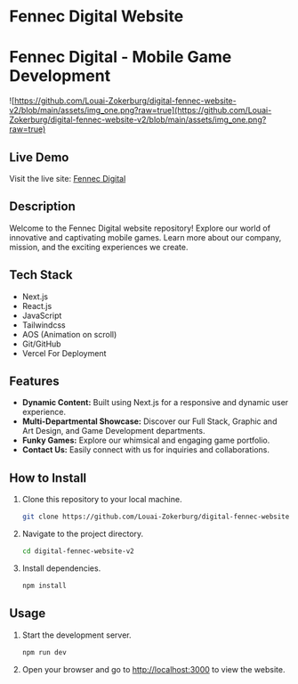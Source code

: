 # Fennec Digital Website

# **Fennec Digital - Mobile Game Development**

![https://github.com/Louai-Zokerburg/digital-fennec-website-v2/blob/main/assets/img_one.png?raw=true](https://github.com/Louai-Zokerburg/digital-fennec-website-v2/blob/main/assets/img_one.png?raw=true)

## **Live Demo**

Visit the live site: [Fennec Digital](https://digital-fennec-website.vercel.app/)

## **Description**

Welcome to the Fennec Digital website repository! Explore our world of innovative and captivating mobile games. Learn more about our company, mission, and the exciting experiences we create.

## **Tech Stack**

- Next.js
- React.js
- JavaScript
- Tailwindcss
- AOS (Animation on scroll)
- Git/GitHub
- Vercel For Deployment

## **Features**

- **Dynamic Content:** Built using Next.js for a responsive and dynamic user experience.
- **Multi-Departmental Showcase:** Discover our Full Stack, Graphic and Art Design, and Game Development departments.
- **Funky Games:** Explore our whimsical and engaging game portfolio.
- **Contact Us:** Easily connect with us for inquiries and collaborations.

## **How to Install**

1. Clone this repository to your local machine.
    
    ```bash
    git clone https://github.com/Louai-Zokerburg/digital-fennec-website-v2.git
    ```
    
2. Navigate to the project directory.
    
    ```bash
    cd digital-fennec-website-v2
    ```
    
3. Install dependencies.
    
    ```bash
    npm install
    ```
    

## **Usage**

1. Start the development server.
    
    ```bash
    npm run dev
    ```
    
2. Open your browser and go to [http://localhost:3000](http://localhost:3000/) to view the website.